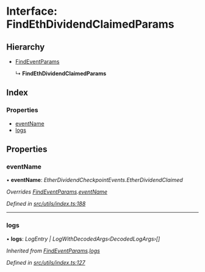 # Interface: FindEthDividendClaimedParams

## Hierarchy

- [FindEventParams](_utils_index_.findeventparams.md)

  ↳ **FindEthDividendClaimedParams**

## Index

### Properties

- [eventName](_utils_index_.findethdividendclaimedparams.md#eventname)
- [logs](_utils_index_.findethdividendclaimedparams.md#logs)

## Properties

### eventName

• **eventName**: _EtherDividendCheckpointEvents.EtherDividendClaimed_

_Overrides [FindEventParams](_utils_index_.findeventparams.md).[eventName](_utils_index_.findeventparams.md#eventname)_

_Defined in [src/utils/index.ts:188](https://github.com/PolymathNetwork/polymath-sdk/blob/d80c6e9/src/utils/index.ts#L188)_

---

### logs

• **logs**: _LogEntry | LogWithDecodedArgs‹DecodedLogArgs›[]_

_Inherited from [FindEventParams](_utils_index_.findeventparams.md).[logs](_utils_index_.findeventparams.md#logs)_

_Defined in [src/utils/index.ts:127](https://github.com/PolymathNetwork/polymath-sdk/blob/d80c6e9/src/utils/index.ts#L127)_
